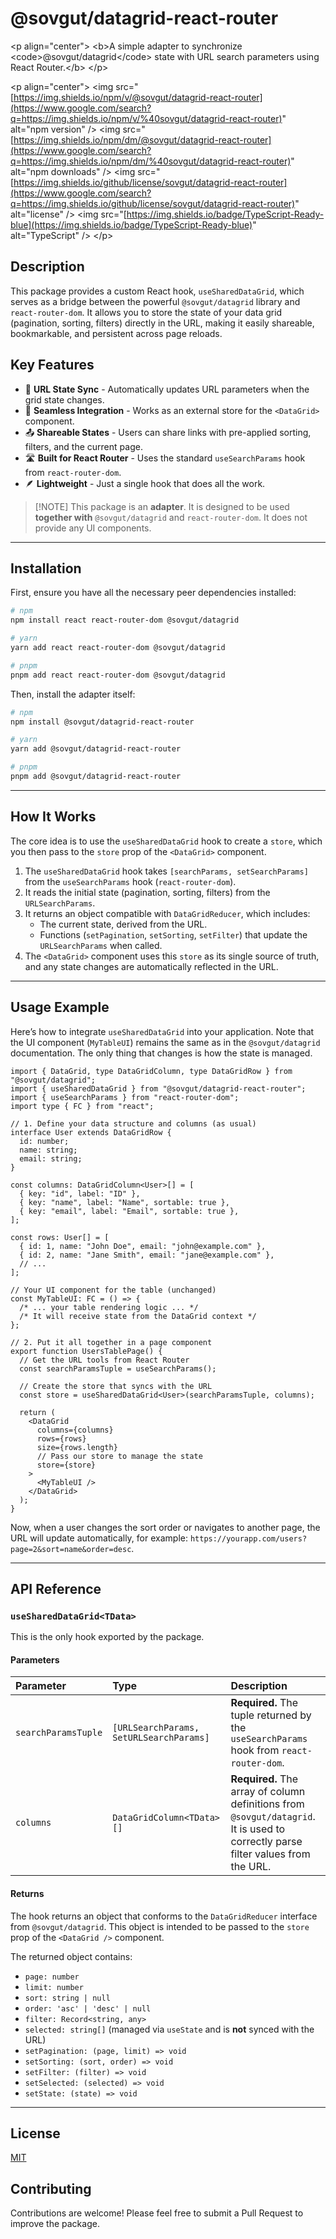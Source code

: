 # @sovgut/datagrid-react-router

\<p align="center"\>
\<b\>A simple adapter to synchronize \<code\>@sovgut/datagrid\</code\> state with URL search parameters using React Router.\</b\>
\</p\>

\<p align="center"\>
\<img src="[https://img.shields.io/npm/v/@sovgut/datagrid-react-router](https://www.google.com/search?q=https://img.shields.io/npm/v/%40sovgut/datagrid-react-router)" alt="npm version" /\>
\<img src="[https://img.shields.io/npm/dm/@sovgut/datagrid-react-router](https://www.google.com/search?q=https://img.shields.io/npm/dm/%40sovgut/datagrid-react-router)" alt="npm downloads" /\>
\<img src="[https://img.shields.io/github/license/sovgut/datagrid-react-router](https://www.google.com/search?q=https://img.shields.io/github/license/sovgut/datagrid-react-router)" alt="license" /\>
\<img src="[https://img.shields.io/badge/TypeScript-Ready-blue](https://img.shields.io/badge/TypeScript-Ready-blue)" alt="TypeScript" /\>
\</p\>

## Description

This package provides a custom React hook, `useSharedDataGrid`, which serves as a bridge between the powerful `@sovgut/datagrid` library and `react-router-dom`. It allows you to store the state of your data grid (pagination, sorting, filters) directly in the URL, making it easily shareable, bookmarkable, and persistent across page reloads.

## Key Features

- 🔗 **URL State Sync** - Automatically updates URL parameters when the grid state changes.
- 🧩 **Seamless Integration** - Works as an external store for the `<DataGrid>` component.
- 📤 **Shareable States** - Users can share links with pre-applied sorting, filters, and the current page.
- 🛣️ **Built for React Router** - Uses the standard `useSearchParams` hook from `react-router-dom`.
- 🪶 **Lightweight** - Just a single hook that does all the work.

> [\!NOTE]
> This package is an **adapter**. It is designed to be used **together with** `@sovgut/datagrid` and `react-router-dom`. It does not provide any UI components.

---

## Installation

First, ensure you have all the necessary peer dependencies installed:

```bash
# npm
npm install react react-router-dom @sovgut/datagrid

# yarn
yarn add react react-router-dom @sovgut/datagrid

# pnpm
pnpm add react react-router-dom @sovgut/datagrid
```

Then, install the adapter itself:

```bash
# npm
npm install @sovgut/datagrid-react-router

# yarn
yarn add @sovgut/datagrid-react-router

# pnpm
pnpm add @sovgut/datagrid-react-router
```

---

## How It Works

The core idea is to use the `useSharedDataGrid` hook to create a `store`, which you then pass to the `store` prop of the `<DataGrid>` component.

1.  The `useSharedDataGrid` hook takes `[searchParams, setSearchParams]` from the `useSearchParams` hook (`react-router-dom`).
2.  It reads the initial state (pagination, sorting, filters) from the `URLSearchParams`.
3.  It returns an object compatible with `DataGridReducer`, which includes:
    - The current state, derived from the URL.
    - Functions (`setPagination`, `setSorting`, `setFilter`) that update the `URLSearchParams` when called.
4.  The `<DataGrid>` component uses this `store` as its single source of truth, and any state changes are automatically reflected in the URL.

---

## Usage Example

Here’s how to integrate `useSharedDataGrid` into your application. Note that the UI component (`MyTableUI`) remains the same as in the `@sovgut/datagrid` documentation. The only thing that changes is how the state is managed.

```tsx
import { DataGrid, type DataGridColumn, type DataGridRow } from "@sovgut/datagrid";
import { useSharedDataGrid } from "@sovgut/datagrid-react-router";
import { useSearchParams } from "react-router-dom";
import type { FC } from "react";

// 1. Define your data structure and columns (as usual)
interface User extends DataGridRow {
  id: number;
  name: string;
  email: string;
}

const columns: DataGridColumn<User>[] = [
  { key: "id", label: "ID" },
  { key: "name", label: "Name", sortable: true },
  { key: "email", label: "Email", sortable: true },
];

const rows: User[] = [
  { id: 1, name: "John Doe", email: "john@example.com" },
  { id: 2, name: "Jane Smith", email: "jane@example.com" },
  // ...
];

// Your UI component for the table (unchanged)
const MyTableUI: FC = () => {
  /* ... your table rendering logic ... */
  /* It will receive state from the DataGrid context */
};

// 2. Put it all together in a page component
export function UsersTablePage() {
  // Get the URL tools from React Router
  const searchParamsTuple = useSearchParams();

  // Create the store that syncs with the URL
  const store = useSharedDataGrid<User>(searchParamsTuple, columns);

  return (
    <DataGrid
      columns={columns}
      rows={rows}
      size={rows.length}
      // Pass our store to manage the state
      store={store}
    >
      <MyTableUI />
    </DataGrid>
  );
}
```

Now, when a user changes the sort order or navigates to another page, the URL will update automatically, for example: `https://yourapp.com/users?page=2&sort=name&order=desc`.

---

## API Reference

### `useSharedDataGrid<TData>`

This is the only hook exported by the package.

#### Parameters

| Parameter           | Type                                    | Description                                                                                                                      |
| :------------------ | :-------------------------------------- | :------------------------------------------------------------------------------------------------------------------------------- |
| `searchParamsTuple` | `[URLSearchParams, SetURLSearchParams]` | **Required.** The tuple returned by the `useSearchParams` hook from `react-router-dom`.                                          |
| `columns`           | `DataGridColumn<TData>[]`               | **Required.** The array of column definitions from `@sovgut/datagrid`. It is used to correctly parse filter values from the URL. |

#### Returns

The hook returns an object that conforms to the `DataGridReducer` interface from `@sovgut/datagrid`. This object is intended to be passed to the `store` prop of the `<DataGrid />` component.

The returned object contains:

- `page: number`
- `limit: number`
- `sort: string | null`
- `order: 'asc' | 'desc' | null`
- `filter: Record<string, any>`
- `selected: string[]` (managed via `useState` and is **not** synced with the URL)
- `setPagination: (page, limit) => void`
- `setSorting: (sort, order) => void`
- `setFilter: (filter) => void`
- `setSelected: (selected) => void`
- `setState: (state) => void`

---

## License

[MIT](./LICENSE)

## Contributing

Contributions are welcome\! Please feel free to submit a Pull Request to improve the package.
